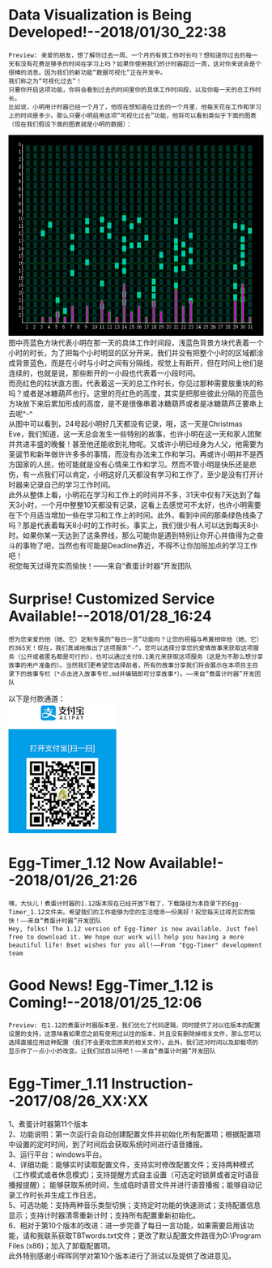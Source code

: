 # Data Visualization is Being Developed!--2018/01/30_22:38
    Preview: 亲爱的朋友，想了解你过去一周、一个月的有效工作时长吗？想知道你过去的每一天有没有花费足够多的时间在学习上吗？如果你使用我们的计时器超过一周，这对你来说会是个很棒的消息。因为我们的新功能“数据可视化”正在开发中。    
    我们称之为“可视化过去”！  
    只要你开启这项功能，你将会看到过去的时间里你的具体工作时间段，以及你每一天的总工作时长。  
    比如说，小明用计时器已经一个月了，他现在想知道在过去的一个月里，他每天花在工作和学习上的时间是多少。那么只要小明启用这项“可视化过去”功能，他将可以看到类似于下面的图表（现在我们假设下面的图表就是小明的数据）：  
![付款通道](https://github.com/LLMIKU/Egg-Timer_1.11/blob/master/Image/DataVisualizationImage/2018-01-30%20(1).png)  
    图中亮蓝色方块代表小明在那一天的具体工作时间段，浅蓝色背景方块代表着一个小时的时长，为了把每个小时明显的区分开来，我们并没有把整个小时的区域都涂成背景蓝色，而是在小时与小时之间有分隔线，视觉上有断开，但在时间上他们是连续的，也就是说，那些断开的一小段也代表着一小段时间。  
    而亮红色的柱状直方图，代表着这一天的总工作时长，你见过那种需要放重块的称吗？或者是冰糖葫芦也行。这里的亮红色的高度，其实是把那些彼此分隔的亮蓝色方块放下来后累加形成的高度，是不是很像串着冰糖葫芦或者是冰糖葫芦正要串上去呢^-^  
    从图中可以看到，24号起小明好几天都没有记录，哦，这一天是Christmas Eve，我们知道，这一天总会发生一些特别的故事，也许小明在这一天和家人团聚并共进丰盛的晚餐！甚至他还能收到礼物呢。又或许小明已经身为人父，他需要为圣诞节和新年做许许多多的事情，而没有办法来工作和学习。再或许小明并不是西方国家的人民，他可能就是没有心情来工作和学习。然而不管小明是快乐还是悲伤，有一点我们可以肯定，小明这好几天都没有学习和工作了，至少是没有打开计时器来记录自己的学习工作时间。  
    此外从整体上看，小明花在学习和工作上的时间并不多，31天中仅有7天达到了每天3小时，一个月中整整10天都没有记录，这看上去感觉可不太好，也许小明需要在下个月适当增加一些在学习和工作上的时间。此外，看到中间的那条绿色线条了吗？那是代表着每天8小时的工作时长，事实上，我们很少有人可以达到每天8小时。如果你某一天达到了这条界线，那么可能你是遇到特别让你开心并值得为之奋斗的事物了吧，当然也有可能是Deadline靠近，不得不让你加班加点的学习工作吧！  
祝您每天过得充实而愉快！——来自“煮蛋计时器”开发团队  
# Surprise! Customized Service Available!--2018/01/28_16:24 
    想为您亲爱的他（她、它）定制专属的“每日一言”功能吗？让您的祝福与希冀相伴他（她、它）的365天！现在，我们真诚地推出了这项服务^-^，您可以选择分享您的爱情故事来获取这项服务（公开或者匿名都是可行的），也可以通过支付0.1美元来获取这项服务（这是为不那么想分享故事的用户准备的）。当然我们更希望您选择前者，所有的故事分享我们将会展示在本项目主目录下的故事专栏（*点击进入故事专栏.md并编辑即可分享故事*）。——来自“煮蛋计时器”开发团队  
以下是付款通道：  
![付款通道](https://github.com/LLMIKU/Egg-Timer_1.11/blob/master/Image/CooperAliPay.png)
# Egg-Timer_1.12 Now Available!--2018/01/26_21:26  
    嘿，大伙儿！煮蛋计时器的1.12版本现在已经开放下载了，下载路径为本目录下的Egg-Timer_1.12文件夹。希望我们的工作能够为您的生活增添一份美好！祝您每天过得充实而愉快！——来自“煮蛋计时器”开发团队  
    Hey, folks! The 1.12 version of Egg-Timer is now available. Just feel free to download it. We hope our work will help you having a more beautiful life! Bset wishes for you all!——From "Egg-Timer" development team

# Good News! Egg-Timer_1.12 is Coming!--2018/01/25_12:06  
    Preview: 在1.12的煮蛋计时器版本里，我们优化了代码逻辑，同时提供了对以往版本的配置设置的支持，这意味着如果您之前有使用过以往的版本，并且没有删除掉相关文件，那么您可以选择直接应用这种配置（我们不会更改您原来的相关文件）。此外，我们还对时间以及卸载项的显示作了一点小小的改变。让我们拭目以待吧！——来自“煮蛋计时器”开发团队

# Egg-Timer_1.11 Instruction--2017/08/26_XX:XX
1、煮蛋计时器第11个版本  
2、功能说明：第一次运行会自动创建配置文件并初始化所有配置项；根据配置项中设置的定时时间，到了时间后会获取系统时间进行语音播报。  
3、运行平台：windows平台。  
4、详细功能：能够实时读取配置文件，支持实时修改配置文件；支持两种模式（工作模式或者休息模式)；支持提醒方式自主设置（可选定时锁屏或者定时语音播报提醒）； 能够获取系统时间，生成临时语音文件并进行语音播报；能够自动记录工作时长并生成工作日志。  
5、可选功能：支持两种音乐类型切换；支持定时功能的快速测试；支持配置信息显示；支持计时器清零重新计时；支持所有配置重新初始化。  
6、相对于第10个版本的改进：进一步完善了每日一言功能，如果需要启用该功能，请和我联系获取TBTwords.txt文件；更改了默认配置文件路径为D:\Program Files (x86)；加入了卸载配置项。  
此外特别感谢小晖晖同学对第10个版本进行了测试以及提供了改进意见。
